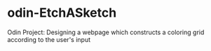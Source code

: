# odin-EtchASketch
Odin Project: Designing a webpage which constructs a coloring grid according to the user's input
